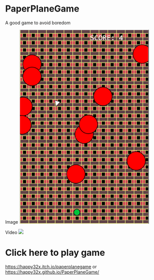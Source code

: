 # PaperPlaneGame

A good game to avoid boredom

Image
![alt text](https://raw.githubusercontent.com/happy32x/PaperPlaneGame/master/assets/img/preview.bmp)

Video
[<img src="https://i.ytimg.com/vi/Hc79sDi3f0U/maxresdefault.jpg" width="50%">](https://www.youtube.com/watch?v=Hc79sDi3f0U "Now in Android: 55")


# Click here to play game
https://happy32x.itch.io/paperplanegame
or
https://happy32x.github.io/PaperPlaneGame/
